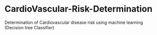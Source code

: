 # CardioVascular-Risk-Determination
Determination of Cardiovascular disease risk using machine learning (Decision tree Classifier)
